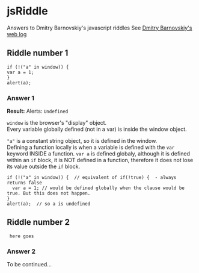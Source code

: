 # jsRiddle
Answers to Dmitry Barnovskiy's javascript riddles
See [Dmitry Barnovskiy's web log](http://dmitry.baranovskiy.com/post/91403200)

## Riddle number 1

    if (!("a" in window)) {
    var a = 1;
    }
    alert(a);
    
### Answer 1

**Result:** Alerts: `Undefined`

`window` is the browser's "display" object.     
Every variable globally defined (not in a var) is inside the window object.     
       
`"a"` is a constant string object, so it is defined in the window.     
Defining a function locally is when a variable is defined with the `var` keyword INSIDE a function. 
`var a` is defined globaly, although it is defined within an `if` block, it is NOT defined in a function, therefore it does not lose its value outside the `if` block. 

    if (!("a" in window)) {  // equivalent of if(!true) {  - always returns false
      var a = 1; // would be defined globally when the clause would be true. But this does not happen. 
    }
    alert(a);  // so a is undefined
    
 
   
   ## Riddle number 2

     here goes
    
### Answer 2

To be continued...
